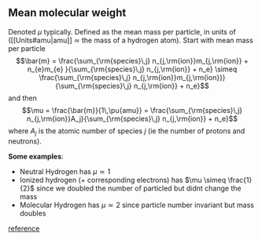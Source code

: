 ## Mean molecular weight
Denoted $\mu$ typically. Defined as the mean mass per particle, in units of ([[Units#amu|amu]] $\simeq$ the mass of a hydrogen atom). Start with mean mass per particle$$\bar{m} = \frac{\sum_{\rm{species}\,j} n_{j,\rm{ion}}m_{j,\rm{ion}} + n_{e}m_{e} }{\sum_{\rm{species}\,j} n_{j,\rm{ion}} + n_e} \simeq \frac{\sum_{\rm{species}\,j} n_{j,\rm{ion}}m_{j,\rm{ion}}}{\sum_{\rm{species}\,j} n_{j,\rm{ion}} + n_e}$$and then $$\mu = \frac{\bar{m}}{1\,\pu{amu}} = \frac{\sum_{\rm{species}\,j} n_{j,\rm{ion}}A_j}{\sum_{\rm{species}\,j} n_{j,\rm{ion}} + n_e}$$ where $A_j$ is the atomic number of species $j$ (ie the number of protons and neutrons).

**Some examples**:
- Neutral Hydrogen has $\mu \simeq 1$
- Ionized hydrogen (+ corresponding electrons) has $\mu \simeq \frac{1}{2}$ since we doubled the number of particled but didnt change the mass
- Molecular Hydrogen has $\mu \simeq 2$ since particle number invariant but mass doubles

[reference](http://astronomy.nmsu.edu/jasonj/565/docs/09_03.pdf)